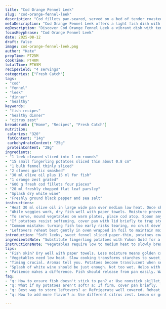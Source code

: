 ```yaml
---
title: "Cod Orange Fennel Leek"
slug: "cod-orange-fennel-leek"
description: "Cod fillets pan-seared, served on a bed of tender roasted fennel, leek, and baby potatoes. Citrus zest brightens and lifts flavors. Sautéing slow and steady breaks down the root vegetables, caramelizing edges, mellowing sweetness. A splash of white wine adds depth. Adjust heat for perfect crisp fish skin, soft inside. Parsley crown freshness. No dairy, gluten, nuts, or eggs. A balanced, light fish dish highlighting technique over fuss."
metaDescription: "Cod Orange Fennel Leek offers a light fish dish with bright citrus flavors and caramelized vegetables for a balanced French-inspired meal"
ogDescription: "Discover Cod Orange Fennel Leek a vibrant dish with tender veggies and crisp fish skin that highlights focused cooking techniques"
focusKeyphrase: "Cod Orange Fennel Leek"
date: 2025-08-12
draft: false
image: cod-orange-fennel-leek.png
author: "Kate"
prepTime: PT25M
cookTime: PT40M
totalTime: PT65M
recipeYield: "4 servings"
categories: ["Fresh Catch"]
tags:
- "cod"
- "fennel"
- "leek"
- "dinner"
- "healthy"
keywords:
- "fish recipes"
- "healthy dinner"
- "citrus zest"
breadcrumb: ["Home", "Recipes", "Fresh Catch"]
nutrition: 
 calories: "320"
 fatContent: "14g"
 carbohydrateContent: "25g"
 proteinContent: "28g"
ingredients:
- "1 leek cleaned sliced into 1 cm rounds"
- "15 small fingerling potatoes sliced thin about 0.8 cm"
- "1 bulb fennel thinly sliced"
- "2 cloves garlic smashed"
- "30 ml olive oil plus 15 ml for fish"
- "1 orange zest grated"
- "600 g fresh cod fillets four pieces"
- "20 ml freshly chopped flat leaf parsley"
- "Splash dry white wine"
- "Freshly ground black pepper and sea salt"
instructions:
- "Heat 30 ml olive oil in large wide pan over medium low heat. Once shimmering, add leek, potatoes, fennel, garlic. Stir to coat everything. Add splash dry white wine. Patience here critical. The root veggies need to soften and develop caramelized patches. Don’t rush. Stir occasionally checking potatoes softness. Should take about 25 minutes. Appearance: vegetables become translucent with golden flecks, aroma will deepen from vegetal sharpness to sweet and roasted. Season generously with salt and pepper. Zest half orange over vegetables and give a quick fold. Remove from heat. Keep covered to stay warm."
- "While veggies work, dry fish well with paper towels. Moisture prevents browning. Heat 15 ml olive oil in nonstick skillet over medium heat until oil ripples but not smoking. Place cod fillets skin side down if skin on. Let cook undisturbed 4 to 6 minutes depending on thickness; edges will turn opaque and flesh will release easy when ready to flip. Flip carefully, cook 3 to 4 minutes more. Fish should have golden crust, interior tender, slightly flaky but not falling apart. Season with salt, pepper, sprinkle parsley and orange zest immediately after flipping. Internal temp around 54-56°C if using meat thermometer. Rest a minute off heat."
- "To serve, mound vegetables on warm plates, place cod atop. Spoon any pan juices over. Bright citrus zing cuts the richness of olive oil and sweetness of caramelized veg. Parsley adds herbaceous bite. This method relies on low and slow for veg to coax sugars without burning. For fish avoid overcrowding pan which causes steaming oil. If fenugreek was used instead of fennel, would change flavor profile; replace garlic with shallots to soften pungency."
- "If potatoes resist softening, cover pan with lid briefly to trap steam, just 3-4 minutes max, then continue uncovered. Use firm but fresh cod; if frozen, thaw and dry thoroughly. Skip zest if no orange but add lemon zest for similar citrus acidity."
- "Common mistake: turning fish too early risks tearing, no crust develops. For vegetables, high heat ashes them rather than caramelizing. Stir sparingly, patience pays off."
- "Leftovers reheat best gently in oven wrapped in foil to maintain moisture. Avoid microwave to keep texture intact."
introduction: "Soft leeks, sweet fennel sliced paper-thin, potatoes coaxed into buttery tenderness without butter. Olive oil does the heavy lifting here. Steadiness over speed. The sizzle sound softens as vegetation sweats, transforming starch to velvety bits with crisp edges. The fish? Simple, clean, its skin crisps like a whisper. The zest of orange—sharp, bright—cuts through the olive oil’s richness. Parsley isn’t a garnish but a fresh counterpoint, herby and green. No dairy to smother, no gluten to complicate. Skipping eggs or nuts keeps it clean, uncomplicated. Every texture distinct yet working together; light but satisfying. It’s about knowing when potatoes yield to touch, when fish releases from pan, when the aromas shout caramel. Little tricks—dry fish, don’t crowd pan, low heat for roots—transform humble into something resilient and balanced. Minimal fuss, maximum control. The kitchen hums gentle, patient, confident."
ingredientsNote: "Substitute fingerling potatoes with Yukon Gold for a creamier texture but expect longer cooking time to fully soften. Leeks can be swapped for spring onions but flavor will be sharper. If fennel’s unavailable, celery root or celeriac offers similar aromatic earthiness but chop finer to reduce cooking time by 5-7 minutes. Garlic can be replaced with shallots for less pungency but longer cook time to caramelize properly. Olive oil is preferred for its fruity, grassy notes and moderate smoke point but avocado oil works well if you want a neutral taste and higher heat tolerance. Orange zest essential for brightness; lemon or even grapefruit zest can be used but in smaller quantity to avoid overpowering. Parsley adds freshness and color; flat-leaf preferred over curly for better flavor release. Avoid pre-cut vegetables to control thickness and cook times accurately. Dry fish well to promote browning; wet fish will steam and lose crisp texture."
instructionsNote: "Vegetables require low to medium heat to slowly break down starches and sugars, creating caramelization without burning. Patience essential. Stirring too often prevents Maillard reactions, stirring too little risks uneven cooking. Visual cues: potatoes turn translucent, edges slightly browned, fennel soft and releasing mild licorice aroma, leek sweet and limp. Testing: pierce potatoes—they should yield easily but not collapse. Garlic adds aroma; do not let brown too early or it will turn bitter. For fish, pan must be hot and oil shimmering but not smoking to achieve crust. Place fillets away from you to avoid splatter injuries. Resist flipping more than once; wait until fish releases easily. Check fish for slight translucence in center or use thermometer 54-56°C just off heat for tender texture. Season fish before and immediately after flipping for flavor layering. Rest fish briefly to let juices redistribute. Use residual heat of vegetables and plated fish juices for moist, integrated dish. Clean pan juices with a splash of wine or water if too sticky. Serving on warm plates keeps dish at ideal eating temperature longer. Leftovers best reheated gently to maintain texture. Keep citrus zest fresh to prevent bitterness."
tips:
- "Fish skin? Dry well with paper towels. Less moisture means golden crispy skin. Undesired moisture leads to steaming, loss of texture."
- "Vegetables need low heat. Slow cooking transforms starches to sweet, tender texture. Don't rush. Turn down heat if caramelizing too fast."
- "Timing crucial. Aromas tell you. Potatoes become translucent when soft. Fennel releases a mild licorice scent. Keep checking, don't stir too much."
- "Splash of white wine should be just enough. Not too wet. Helps with caramelization. Adds depth. A light drizzle works best."
- "Patience makes a difference. Fish should release from pan easily. Wait. Flip only once for nice crust. Internal temp should be 54-56°C."
faq:
- "q: How to ensure fish doesn't stick to pan? a: Use nonstick skillet, preheat well. Dry fish properly. Brush with oil before placing."
- "q: What if my potatoes aren't soft? a: If firm, cover pan briefly. Trap steam for a few minutes. Cook until tender. Don't skip texture check."
- "q: Best way to store leftovers? a: Refrigerate well covered. Reheat in oven wrapped in foil. Keeps moisture. Avoid microwave."
- "q: How to add more flavor? a: Use different citrus zest. Lemon or grapefruit can work too. Substitute garlic with shallots for milder taste."

---
```

